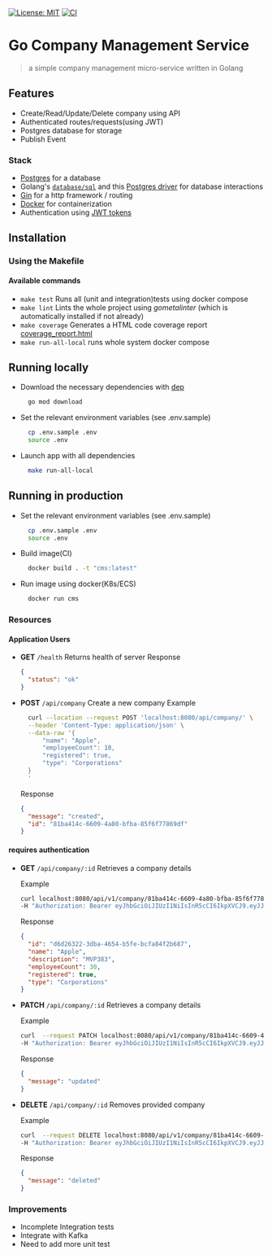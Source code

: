 [![License: MIT](https://img.shields.io/badge/License-MIT-yellow.svg)](https://opensource.org/licenses/MIT)
[![CI](https://github.com/shankar524/company-management-service/actions/workflows/ci.yaml/badge.svg)](https://github.com/shankar524/company-management-service/actions/workflows/ci.yaml)
# Go Company Management Service
> a simple company management micro-service written in Golang

## Features
- Create/Read/Update/Delete company using API
- Authenticated routes/requests(using JWT)
- Postgres database for storage
- Publish Event

### Stack
- [Postgres](https://www.postgresql.org) for a database
- Golang's [`database/sql`](https://golang.org/pkg/database/sql/) and this [Postgres driver](https://github.com/lib/pq) for database interactions
- [Gin](https://github.com/gin-gonic/gin) for a http framework / routing
- [Docker](https://www.docker.com) for containerization
- Authentication using [JWT tokens](https://jwt.io)


## Installation

### Using the Makefile

#### Available commands

- `make test` Runs all (unit and integration)tests using docker compose
- `make lint` Lints the whole project using *gometalinter* (which is automatically installed if not already)
- `make coverage` Generates a HTML code coverage report [coverage_report.html](./coverage_report.html)
- `make run-all-local` runs whole system docker compose

## Running locally

- Download the necessary dependencies with [dep](https://github.com/golang/dep)
  ```sh
    go mod download
  ```

- Set the relevant environment variables (see .env.sample)
  ```sh
    cp .env.sample .env
    source .env
  ```

- Launch app with all dependencies
  ```sh
    make run-all-local
  ```


## Running in production

- Set the relevant environment variables (see .env.sample)
  ```sh
    cp .env.sample .env
    source .env
  ```

- Build image(CI)
  ```sh
    docker build . -t "cms:latest"
  ```

- Run image using docker(K8s/ECS)
  ```sh
    docker run cms
  ```

### Resources

#### Application Users
- **GET** `/health` Returns health of server
  Response

  ```json
  {
    "status": "ok"
  }
  ```
- **POST** `/api/company` Create a new company
  Example

  ```sh
    curl --location --request POST 'localhost:8080/api/company/' \
    --header 'Content-Type: application/json' \
    --data-raw '{
    	"name": "Apple",
    	"employeeCount": 10,
    	"registered": true,
    	"type": "Corporations"
    }
    '
  ```

  Response

  ```json
  {
    "message": "created",
    "id": "81ba414c-6609-4a80-bfba-85f6f77869df"
  }
  ```


#### requires authentication

- **GET** `/api/company/:id` Retrieves a company details

  Example
  ```sh
  curl localhost:8080/api/v1/company/81ba414c-6609-4a80-bfba-85f6f77869df \
  -H "Authorization: Bearer eyJhbGciOiJIUzI1NiIsInR5cCI6IkpXVCJ9.eyJJRCI6MSwiZXhwIjoxNTUzODg4OTkxfQ.eNn7bMfqHwA1ZF8Q87Ut0kdyZPntURuIGNuHMTvefJ8"
  ```
  Response
  ```json
  {
    "id": "d6d26322-3dba-4654-b5fe-bcfa84f2b687",
    "name": "Apple",
    "description": "MVP383",
    "employeeCount": 30,
    "registered": true,
    "type": "Corporations"
  }
  ```
- **PATCH** `/api/company/:id` Retrieves a company details

  Example
  ```sh
  curl  --request PATCH localhost:8080/api/v1/company/81ba414c-6609-4a80-bfba-85f6f77869df \
  -H "Authorization: Bearer eyJhbGciOiJIUzI1NiIsInR5cCI6IkpXVCJ9.eyJJRCI6MSwiZXhwIjoxNTUzODg4OTkxfQ.eNn7bMfqHwA1ZF8Q87Ut0kdyZPntURuIGNuHMTvefJ8"
  ```
  Response
  ```json
  {
    "message": "updated"
  }
  ```
- **DELETE** `/api/company/:id` Removes provided company

  Example
  ```sh
  curl  --request DELETE localhost:8080/api/v1/company/81ba414c-6609-4a80-bfba-85f6f77869df \
  -H "Authorization: Bearer eyJhbGciOiJIUzI1NiIsInR5cCI6IkpXVCJ9.eyJJRCI6MSwiZXhwIjoxNTUzODg4OTkxfQ.eNn7bMfqHwA1ZF8Q87Ut0kdyZPntURuIGNuHMTvefJ8"
  ```
  Response
  ```json
  {
    "message": "deleted"
  }
  ```

### Improvements
- Incomplete Integration tests
- Integrate with Kafka
- Need to add more unit test